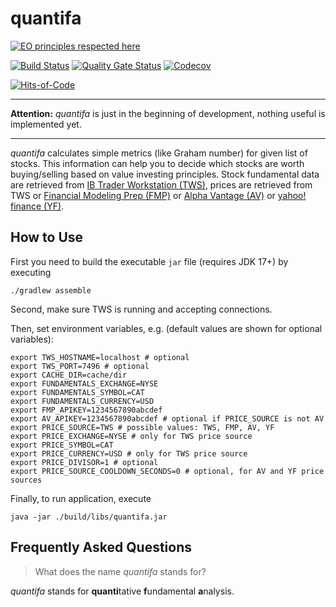 # quantifa

[![EO principles respected here](https://www.elegantobjects.org/badge.svg)](https://www.elegantobjects.org)

[![Build Status](https://travis-ci.com/ivankohut/quantifa.svg?branch=master)](https://travis-ci.com/ivankohut/quantifa)
[![Quality Gate Status](https://sonarcloud.io/api/project_badges/measure?project=ivankohut_quantifa&metric=alert_status)](https://sonarcloud.io/dashboard?id=ivankohut_quantifa)
[![Codecov](https://codecov.io/gh/ivankohut/quantifa/branch/master/graph/badge.svg)](https://codecov.io/gh/ivankohut/quantifa)

[![Hits-of-Code](https://hitsofcode.com/github/ivankohut/quantifa)](https://hitsofcode.com/view/github/ivankohut/quantifa)

---
**Attention:** *quantifa* is just in the beginning of development, nothing
useful is implemented yet.

---

*quantifa* calculates simple metrics (like Graham number) for given list of
stocks. This information can help you to decide which stocks are worth
buying/selling based on value investing principles. Stock fundamental data are
retrieved from [IB Trader Workstation (TWS)](https://www1.interactivebrokers.com/en/index.php?f=14099),
prices are retrieved from TWS or [Financial Modeling Prep (FMP)](https://financialmodelingprep.com/developer/docs/)
or [Alpha Vantage (AV)](https://www.alphavantage.co/documentation/) or [yahoo! finance (YF)](https://finance.yahoo.com).

## How to Use

First you need to build the executable `jar` file (requires JDK 17+) by
executing

```shell script
./gradlew assemble
```

Second, make sure TWS is running and accepting connections.

Then, set environment variables, e.g. (default values are shown for optional
variables):

```shell
export TWS_HOSTNAME=localhost # optional
export TWS_PORT=7496 # optional
export CACHE_DIR=cache/dir
export FUNDAMENTALS_EXCHANGE=NYSE
export FUNDAMENTALS_SYMBOL=CAT
export FUNDAMENTALS_CURRENCY=USD
export FMP_APIKEY=1234567890abcdef
export AV_APIKEY=1234567890abcdef # optional if PRICE_SOURCE is not AV
export PRICE_SOURCE=TWS # possible values: TWS, FMP, AV, YF
export PRICE_EXCHANGE=NYSE # only for TWS price source
export PRICE_SYMBOL=CAT
export PRICE_CURRENCY=USD # only for TWS price source
export PRICE_DIVISOR=1 # optional
export PRICE_SOURCE_COOLDOWN_SECONDS=0 # optional, for AV and YF price sources
```

Finally, to run application, execute

```shell script
java -jar ./build/libs/quantifa.jar
```

## Frequently Asked Questions

> What does the name *quantifa* stands for?

*quantifa* stands for **quanti**tative **f**undamental **a**nalysis.
